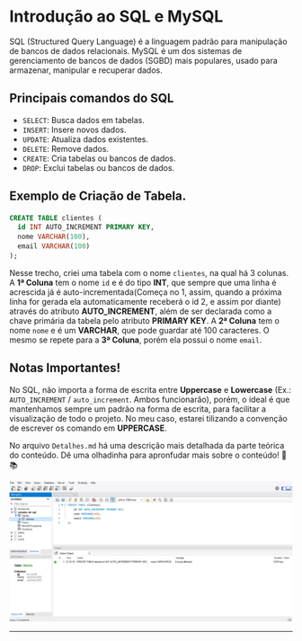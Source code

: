 # Introdução ao SQL e MySQL

SQL (Structured Query Language) é a linguagem padrão para manipulação de bancos de dados relacionais. MySQL é um dos sistemas de gerenciamento de bancos de dados (SGBD) mais populares, usado para armazenar, manipular e recuperar dados.

## Principais comandos do SQL

- `SELECT`: Busca dados em tabelas.
- `INSERT`: Insere novos dados.
- `UPDATE`: Atualiza dados existentes.
- `DELETE`: Remove dados.
- `CREATE`: Cria tabelas ou bancos de dados.
- `DROP`: Exclui tabelas ou bancos de dados.

## Exemplo de Criação de Tabela.

```sql
CREATE TABLE clientes (
  id INT AUTO_INCREMENT PRIMARY KEY,
  nome VARCHAR(100),
  email VARCHAR(100)
);
```

Nesse trecho, criei uma tabela com o nome `clientes`, na qual há 3 colunas. A **1ª Coluna** tem o nome `id` e é do tipo **INT**, que sempre que uma linha é acrescida já é auto-incrementada(Começa no 1, assim, quando a próxima linha for gerada ela automaticamente receberá o id 2, e assim por diante) através do atributo **AUTO_INCREMENT**, além de ser declarada como a chave primária da tabela pelo atributo **PRIMARY KEY**. A **2ª Coluna** tem o nome `nome` e é um **VARCHAR**, que pode guardar até 100 caracteres. O mesmo se repete para a **3ª Coluna**, porém ela possui o nome `email`.

## Notas Importantes!

No SQL, não importa a forma de escrita entre **Uppercase** e **Lowercase** (Ex.: `AUTO_INCREMENT` / `auto_increment`. Ambos funcionarão), porém, o ideal é que mantenhamos sempre um padrão na forma de escrita, para facilitar a visualização de todo o projeto. No meu caso, estarei tilizando a convenção de escrever os comando em **UPPERCASE**.

No arquivo `Detalhes.md` há uma descrição mais detalhada da parte teórica do conteúdo. Dê uma olhadinha para apronfudar mais sobre o conteúdo! 🖖📚

![a](01-introducao/img/criacao-de-tabela.png)

---
